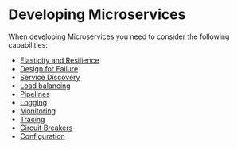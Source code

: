 # Developing Microservices

When developing Microservices you need to consider the following capabilities:

  * [Elasticity and Resilience](elasticity.html)
  * [Design for Failure](designForFailure.md)
  * [Service Discovery](serviceDiscovery.html)
  * [Load balancing](loadBalancing.html)
  * [Pipelines](pipelines.html)
  * [Logging](logging.html)
  * [Monitoring](monitoring.html)
  * [Tracing](tracing.html)
  * [Circuit Breakers](circuitBreakers.html)
  * [Configuration](configuration.html)

<!--  
## Authentication

## API

## Messaging / IPC

-->


